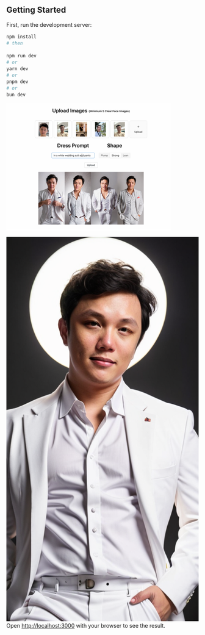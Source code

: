 ## Getting Started

First, run the development server:

```bash
npm install
# then

npm run dev
# or
yarn dev
# or
pnpm dev
# or
bun dev
```

![GUI.png](public%2FGUI.png)

![output_m_1.png](public%2Foutput_m_1.png)
Open [http://localhost:3000](http://localhost:3000) with your browser to see the result.
